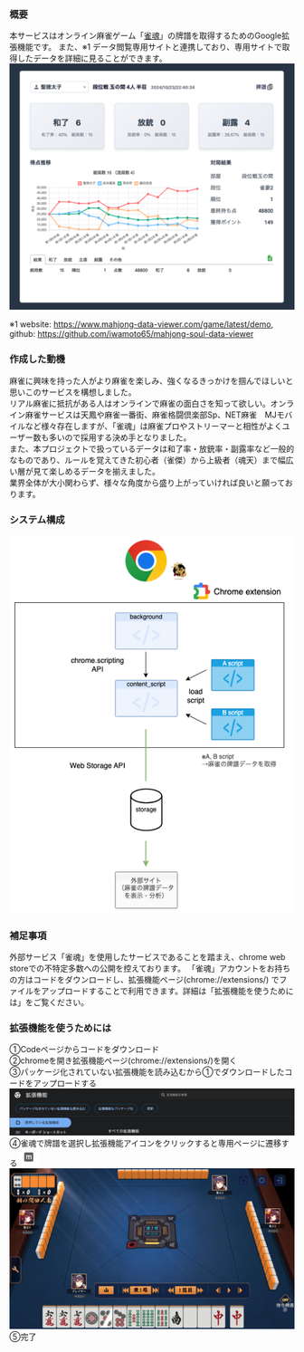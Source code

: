 ### 概要
本サービスはオンライン麻雀ゲーム「[雀魂](https://mahjongsoul.com)」の牌譜を取得するためのGoogle拡張機能です。
また、※1 データ閲覧専用サイトと連携しており、専用サイトで取得したデータを詳細に見ることができます。
![data-viewer-image](https://github.com/iwamoto65/github-images/raw/main/mahjong-data-viewer-page.png)

※1 website: https://www.mahjong-data-viewer.com/game/latest/demo, github: https://github.com/iwamoto65/mahjong-soul-data-viewer

### 作成した動機
麻雀に興味を持った人がより麻雀を楽しみ、強くなるきっかけを掴んでほしいと思いこのサービスを構想しました。  
リアル麻雀に抵抗がある人はオンラインで麻雀の面白さを知って欲しい。オンライン麻雀サービスは天鳳や麻雀一番街、麻雀格闘倶楽部Sp、NET麻雀　MJモバイルなど様々存在しますが、「雀魂」は麻雀プロやストリーマーと相性がよくユーザー数も多いので採用する決め手となりました。  
また、本プロジェクトで扱っているデータは和了率・放銃率・副露率など一般的なものであり、ルールを覚えてきた初心者（雀傑）から上級者（魂天）まで幅広い層が見て楽しめるデータを揃えました。  
業界全体が大小関わらず、様々な角度から盛り上がっていければ良いと願っております。

### システム構成
![flowchart-image](https://github.com/iwamoto65/github-images/raw/main/mahjong-data-viewer-flowchart.png)

### 補足事項
外部サービス「雀魂」を使用したサービスであることを踏まえ、chrome web storeでの不特定多数への公開を控えております。
「雀魂」アカウントをお持ちの方はコードをダウンロードし、拡張機能ページ(chrome://extensions/) でファイルをアップロードすることで利用できます。詳細は「拡張機能を使うためには」をご覧ください。

### 拡張機能を使うためには
①Codeページからコードをダウンロード  
②chromeを開き拡張機能ページ(chrome://extensions/)を開く  
③パッケージ化されていない拡張機能を読み込むから①でダウンロードしたコードをアップロードする  
![chrome-extension-page-image](https://github.com/iwamoto65/github-images/raw/main/chrome-extension-import-page.png)
④雀魂で牌譜を選択し拡張機能アイコンをクリックすると専用ページに遷移する
![data-viewer-icon](https://github.com/iwamoto65/github-images/raw/main/mahjong-data-viewer-extension-icon.png)
![mahjong-paifu-image](https://github.com/iwamoto65/github-images/raw/main/mahjong-soul-paifu.png)
⑤完了
